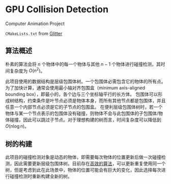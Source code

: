 # GPU Collision Detection

Computer Animation Project

`CMakeLists.txt` from [Glitter](http://polytonic.github.io/Glitter/)



## 算法概述

朴素的算法会将 $n$ 个物体中的每一个物体与其他 $n-1$ 个物体进行碰撞检测，其时间复杂度为 $O(n^2)$。


此项目使用的数据结构是层级包围体树。一个包围体必需包含它的物体的所有点。为了加快计算，通常会使用最小轴对齐包围盒（minimum axis-aligned bounding box），即最小的，各个边与三个坐标轴平行的长方体。
包围体可以形成树结构，约束条件是叶节点必须是物体本身，而所有其他节点都是包围体，并且任意一个内部节点必须是它的子节点的包围盒。
在便利层级包围体树时，若一个物体与某一个节点表示的包围体没有碰撞，则物体不会与此包围体的子包围体/物体碰撞，因此可以跳过子节点。对于理想构建的树而言，时间复杂度可以降低到 $O(n\log n)$。

## 树的构建

此项目的碰撞检测对象是动态的物体，即需要每次物体的位置更新后做一次碰撞检测，因此需要更新层级包围体树。目前存在[高效的算法](https://web.archive.org/web/20140113213158/http://visual-computing.intel-research.net/publications/papers/2008/async/AsyncBVHJournal2008.pdf)，可以更新重复使用同一个树，但是考虑到此在此场景中，物体的位置可能会有巨大的变化，因此选择每次进行碰撞检测时重新构建全新的树。